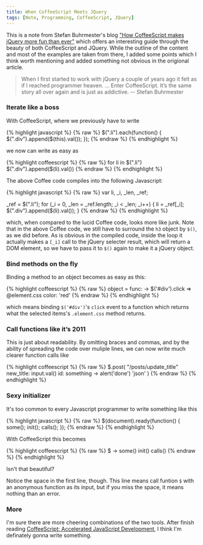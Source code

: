 ```yaml
---
title: When CoffeeScript Meets JQuery
tags: [Note, Programming, CoffeeScript, JQuery]
---
```


This is a note from Stefan Buhrmester's blog ["How CoffeeScript makes jQuery more fun than ever"](http://buhrmi.tumblr.com/post/5371876452/how-coffeescript-makes-jquery-more-fun-than-ever) which offers an interesting guide through the beauty of both CoffeeScript and JQuery. While the outline of the content and most of the examples are taken from there, I added some points which I think worth mentioning and added something not obvious in the origional article.

> When I first started to work with jQuery a couple of years ago it felt as if I reached programmer heaven. ... Enter CoffeeScript. It’s the same story all over again and is just as addictive. 
> -- Stefan Buhrmester

### Iterate like a boss
With CoffeeScript, where we previously have to write 

{% highlight javascript %}
{% raw %}
$(".li").each(function() {
    $(".div").append($(this).val());
});
{% endraw %}
{% endhighlight %}

we now can write as easy as

{% highlight coffeescript %}
{% raw %}
for li in $(".li")
    $(".div").append($(li).val())
{% endraw %}
{% endhighlight %}

The above Coffee code compiles into the following Javascript:

{% highlight javascript %}
{% raw %}
var li, _i, _len, _ref;

_ref = $(".li");
for (_i = 0, _len = _ref.length; _i < _len; _i++) {
    li = _ref[_i];
    $(".div").append($(li).val());
}
{% endraw %}
{% endhighlight %}

which, when compared to the lucid Coffee code, looks more like junk. Note that in the above Coffee code, we still have to surround the `h3` object by `$()`, as we did before. As is obvious in the compiled code, inside the loop it actually makes a `[_i]` call to the jQuery selecter result, which will return a DOM element, so we have to pass it to `$()` again to make it a jQuery object.

### Bind methods on the fly
Binding a method to an object becomes as easy as this:

{% highlight coffeescript %}
{% raw %}
object =
    func: -> $('#div').click => @element.css color: 'red'
{% endraw %}
{% endhighlight %}

which means binding `$('#div')`'s `click` event to a function which returns what the selected items's `.element.css` method returns.

### Call functions like it’s 2011
This is just about readability. By omitting braces and commas, and by the ability of spreading the code over muliple lines, we can now write much clearer function calls like

{% highlight coffeescript %}
{% raw %}
$.post(
    "/posts/update_title"
    new_title: input.val()
    id: something
    -> alert('done')
    'json'
)
{% endraw %}
{% endhighlight %}

### Sexy initializer
It's too common to every Javascript programmer to write something like this

{% highlight javascript %}
{% raw %}
$(document).ready(function() {
    some();
    init();
    calls();
});
{% endraw %}
{% endhighlight %}

With CoffeeScript this becomes

{% highlight coffeescript %}
{% raw %}
$ ->
    some()
    init()
    calls()
{% endraw %}
{% endhighlight %}

Isn't that beautiful?

Notice the space in the first line, though. This line means call funtion `$` with an anonymous function as its input, but if you miss the space, it means nothing than an error.

### More
I'm sure there are more cheering combinations of the two tools. After finish reading [CoffeeScript: Accelerated JavaScript Development](https://pragprog.com/book/tbcoffee/coffeescript), I think I'm definately gonna write something.
